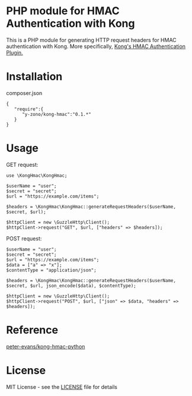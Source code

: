 # PHP module for HMAC Authentication with Kong

This is a PHP module for generating HTTP request headers for HMAC authentication with Kong. More specifically, [Kong's HMAC Authentication Plugin.](https://getkong.org/plugins/hmac-authentication/)

# Installation

composer.json

```
{
   "require":{
      "y-zono/kong-hmac":"0.1.*"
   }
}
```

# Usage

GET request:

```
use \KongHmac\KongHmac;

$userName = "user";
$secret = "secret";
$url = "https://example.com/items";

$headers = \KongHmac\KongHmac::generateRequestHeaders($userName, $secret, $url);

$httpClient = new \GuzzleHttp\Client();
$httpClient->request("GET", $url, ["headers" => $headers]);
```

POST request:

```
$userName = "user";
$secret = "secret";
$url = "https://example.com/items";
$data = ["a" => "x"];
$contentType = "application/json";

$headers = \KongHmac\KongHmac::generateRequestHeaders($userName, $secret, $url, json_encode($data), $contentType);

$httpClient = new \GuzzleHttp\Client();
$httpClient->request("POST", $url, ["json" => $data, "headers" => $headers]);
```

# Reference
[peter-evans/kong-hmac-python](https://github.com/peter-evans/kong-hmac-python)

# License
MIT License - see the [LICENSE](https://github.com/y-zono/kong-hmac-php/blob/master/LICENSE) file for details